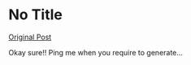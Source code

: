 # No Title

[Original Post](https://discourse.onlinedegree.iitm.ac.in/t/164277/184)

<p>Okay sure!! Ping me when you require to generate…</p>